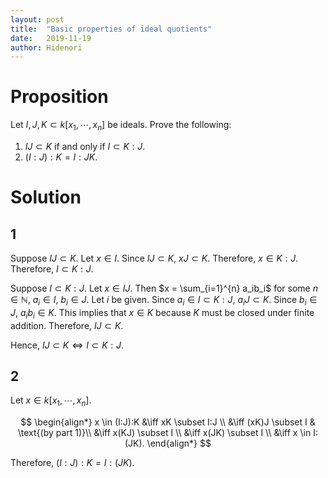 ```yaml
---
layout: post
title:  "Basic properties of ideal quotients"
date:   2019-11-19
author: Hidenori
---
```


# Proposition
Let $I, J, K \subset k[x_1, \cdots, x_n]$ be ideals.
Prove the following:

1. $IJ \subset K$ if and only if $I \subset K:J$.
1. $(I:J):K = I:JK$.

# Solution

## 1
Suppose $IJ \subset K$.
Let $x \in I$.
Since $IJ \subset K$, $xJ \subset K$.
Therefore, $x \in K:J$.
Therefore, $I \subset K:J$.

Suppose $I \subset K:J$.
Let $x \in IJ$.
Then $x = \sum_{i=1}^{n} a_ib_i$ for some $n \in \mathbb{N}$, $a_i \in I$, $b_i \in J$.
Let $i$ be given.
Since $a_i \in I \subset K:J$, $a_iJ \subset K$.
Since $b_i \in J$, $a_ib_i \in K$.
This implies that $x \in K$ because $K$ must be closed under finite addition.
Therefore, $IJ \subset K$.

Hence, $IJ \subset K \iff I \subset K:J$.

## 2
Let $x \in k[x_1, \cdots, x_n]$.

$$
\begin{align*}
  x \in (I:J):K
    &\iff xK \subset I:J \\
    &\iff (xK)J \subset I & \text{(by part 1)}\\
    &\iff x(KJ) \subset I \\
    &\iff x(JK) \subset I \\
    &\iff x \in I:(JK).
\end{align*}
$$

Therefore, $(I:J):K = I:(JK)$.
